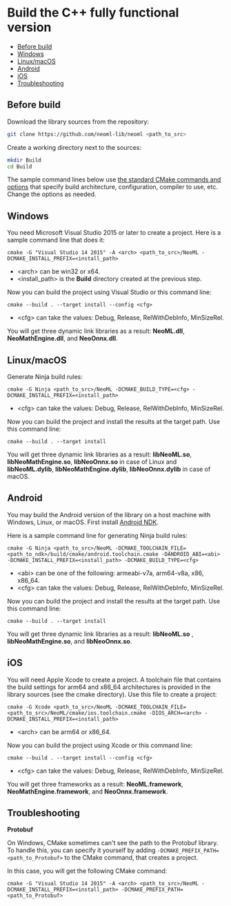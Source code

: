 # Build the C++ fully functional version

<!-- TOC -->

- [Before build](#before-build)
- [Windows](#windows)
- [Linux/macOS](#linux/macos)
- [Android](#android)
- [iOS](#ios)
- [Troubleshooting]($troubleshooting)

<!-- /TOC -->

## Before build

Download the library sources from the repository:

``` sh
git clone https://github.com/neoml-lib/neoml <path_to_src>
```

Create a working directory next to the sources:

``` sh
mkdir Build
cd Build
```

The sample command lines below use [the standard CMake commands and options](https://cmake.org/cmake/help/latest/index.html) that specify build architecture, configuration, compiler to use, etc. Change the options as needed. 

## Windows

You need Microsoft Visual Studio 2015 or later to create a project. Here is a sample command line that does it:

``` console 
cmake -G "Visual Studio 14 2015" -A <arch> <path_to_src>/NeoML -DCMAKE_INSTALL_PREFIX=<install_path>
```

* \<arch> can be win32 or x64.
* \<install_path> is the **Build** directory created at the previous step.

Now you can build the project using Visual Studio or this command line:

``` console
cmake --build . --target install --config <cfg>
```

* \<cfg> can take the values: Debug, Release, RelWithDebInfo, MinSizeRel.

You will get three dynamic link libraries as a result: **NeoML.dll**, **NeoMathEngine.dll**, and **NeoOnnx.dll**.

## Linux/macOS

Generate Ninja build rules:

``` console
cmake -G Ninja <path_to_src>/NeoML -DCMAKE_BUILD_TYPE=<cfg> -DCMAKE_INSTALL_PREFIX=<install_path>
```

* \<cfg> can take the values: Debug, Release, RelWithDebInfo, MinSizeRel.

Now you can build the project and install the results at the target path. Use this command line:

``` console
cmake --build . --target install
```
You will get three dynamic link libraries as a result: **libNeoML.so**, **libNeoMathEngine.so**, **libNeoOnnx.so** in case of Linux and **libNeoML.dylib**, **libNeoMathEngine.dylib**, **libNeoOnnx.dylib** in case of macOS.

## Android

You may build the Android version of the library on a host machine with Windows, Linux, or macOS. First install [Android NDK](https://developer.android.com/ndk/downloads).

Here is a sample command line for generating Ninja build rules:

``` console
cmake -G Ninja <path_to_src>/NeoML -DCMAKE_TOOLCHAIN_FILE=<path_to_ndk>/build/cmake/android.toolchain.cmake -DANDROID_ABI=<abi> -DCMAKE_INSTALL_PREFIX=<install_path> -DCMAKE_BUILD_TYPE=<cfg>
```

* \<abi> can be one of the following: armeabi-v7a, arm64-v8a, x86, x86_64.
* \<cfg> can take the values: Debug, Release, RelWithDebInfo, MinSizeRel.

Now you can build the project and install the results at the target path. Use this command line:

``` console
cmake --build . --target install
```

You will get three dynamic link libraries as a result: **libNeoML.so** , **libNeoMathEngine.so**, and **libNeoOnnx.so**.

## iOS

You will need Apple Xcode to create a project. A toolchain file that contains the build settings for arm64 and x86_64 architectures is provided in the library sources (see the cmake directory). Use this file to create a project:

``` console
cmake -G Xcode <path_to_src>/NeoML -DCMAKE_TOOLCHAIN_FILE=<path_to_src>/NeoML/cmake/ios.toolchain.cmake -DIOS_ARCH=<arch> -DCMAKE_INSTALL_PREFIX=<install_path>
```

* \<arch> can be arm64 or x86_64.

Now you can build the project using Xcode or this command line:

``` console
cmake --build . --target install --config <cfg>
```

* \<cfg> can take the values: Debug, Release, RelWithDebInfo, MinSizeRel.

You will get three frameworks as a result: **NeoML.framework**, **NeoMathEngine.framework**, and **NeoOnnx.framework**.

## Troubleshooting

**Protobuf**

On Windows, CMake sometimes can't see the path to the Protobuf library. To handle this, you can specify it yourself by adding `-DCMAKE_PREFIX_PATH=<path_to_Protobuf>` to the CMake command, that creates a project.

In this case, you will get the following CMake command:
``` console 
cmake -G "Visual Studio 14 2015" -A <arch> <path_to_src>/NeoML -DCMAKE_INSTALL_PREFIX=<install_path> -DCMAKE_PREFIX_PATH=<path_to_Protobuf>
``` 